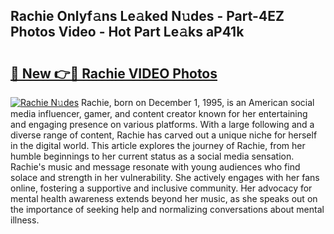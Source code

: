 ## Rachie Onlyf𝚊ns Le𝚊ked N𝚞des - Part-4EZ Photos Video - Hot Part Le𝚊ks aP41k

# <h2><a href="http://ab7948.deff.icu/?id=Rachie">🔗 New 👉🔴 Rachie VIDEO Photos</a></h2>

[![Rachie N𝚞des](https://i.imgur.com/rIISA9y.gif)](http://ab7948.deff.icu/?id=Rachie)
Rachie, born on December 1, 1995, is an American social media influencer, gamer, and content creator known for her entertaining and engaging presence on various platforms. With a large following and a diverse range of content, Rachie has carved out a unique niche for herself in the digital world. This article explores the journey of Rachie, from her humble beginnings to her current status as a social media sensation. Rachie's music and message resonate with young audiences who find solace and strength in her vulnerability. She actively engages with her fans online, fostering a supportive and inclusive community. Her advocacy for mental health awareness extends beyond her music, as she speaks out on the importance of seeking help and normalizing conversations about mental illness.
